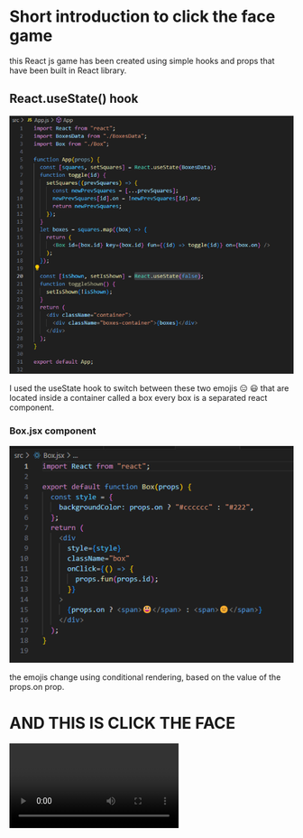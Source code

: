 # Short introduction to click the face game

this React js game has been created using simple hooks and props that have been built in React library.

## React.useState() hook

![App.js](/Screenshot%202023-06-18%20192743.png)

I used the useState hook to switch between these two emojis 😑 😃 that are located inside a container called a box every box is a separated react component.

### Box.jsx component

![Box.jsx](/Screenshot%202023-06-18%20191832.png)

the emojis change using conditional rendering, based on the value of the props.on prop.

# AND THIS IS CLICK THE FACE

![click the face](/Click%20The%20Face%20-%20.mp4)
